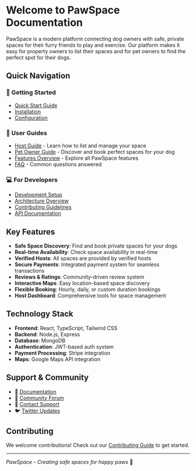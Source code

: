 # Welcome to PawSpace Documentation

PawSpace is a modern platform connecting dog owners with safe, private spaces for their furry friends to play and exercise. Our platform makes it easy for property owners to list their spaces and for pet owners to find the perfect spot for their dogs.

## Quick Navigation

### 🚀 Getting Started
- [Quick Start Guide](getting-started/quickstart.md)
- [Installation](getting-started/installation.md)
- [Configuration](getting-started/configuration.md)

### 👥 User Guides
- [Host Guide](user-guide/host-guide.md) - Learn how to list and manage your space
- [Pet Owner Guide](user-guide/pet-owner-guide.md) - Discover and book perfect spaces for your dog
- [Features Overview](user-guide/features.md) - Explore all PawSpace features
- [FAQ](user-guide/faq.md) - Common questions answered

### 💻 For Developers
- [Development Setup](development/setup.md)
- [Architecture Overview](development/architecture.md)
- [Contributing Guidelines](development/contributing.md)
- [API Documentation](api/overview.md)

## Key Features

- **Safe Space Discovery**: Find and book private spaces for your dogs
- **Real-time Availability**: Check space availability in real-time
- **Verified Hosts**: All spaces are provided by verified hosts
- **Secure Payments**: Integrated payment system for seamless transactions
- **Reviews & Ratings**: Community-driven review system
- **Interactive Maps**: Easy location-based space discovery
- **Flexible Booking**: Hourly, daily, or custom duration bookings
- **Host Dashboard**: Comprehensive tools for space management

## Technology Stack

- **Frontend**: React, TypeScript, Tailwind CSS
- **Backend**: Node.js, Express
- **Database**: MongoDB
- **Authentication**: JWT-based auth system
- **Payment Processing**: Stripe integration
- **Maps**: Google Maps API integration

## Support & Community

- 📘 [Documentation](user-guide/overview.md)
- 💬 [Community Forum](https://community.pawspace.com)
- 📧 [Contact Support](mailto:support@pawspace.com)
- 🐦 [Twitter Updates](https://twitter.com/pawspace)

## Contributing

We welcome contributions! Check out our [Contributing Guide](development/contributing.md) to get started.

---

*PawSpace - Creating safe spaces for happy paws* 🐾
